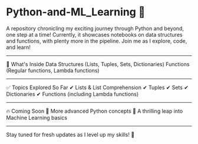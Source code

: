 # Python-and-ML_Learning 🚀
A repository chronicling my exciting journey through Python and beyond, one step at a time!
Currently, it showcases notebooks on data structures and functions, with plenty more in the pipeline. Join me as I explore, code, and learn!

---

📂 What's Inside
Data Structures (Lists, Tuples, Sets, Dictionaries)
Functions (Regular functions, Lambda functions)

---

✅ Topics Explored So Far
✔ Lists & List Comprehension
✔ Tuples
✔ Sets
✔ Dictionaries
✔ Functions (including Lambda functions)

---

🔥 Coming Soon
🔹 More advanced Python concepts
🔹 A thrilling leap into Machine Learning basics

---

Stay tuned for fresh updates as I level up my skills! 🚀
